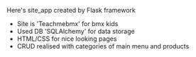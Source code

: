 Here's site_app created by Flask framework

* Site is 'Teachmebmx' for bmx kids
* Used DB 'SQLAlchemy' for data storage
* HTML/CSS for nice looking pages
* CRUD realised with categories of main menu and products
